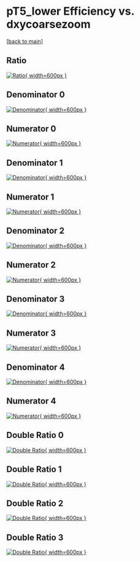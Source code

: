 # pT5_lower Efficiency vs. dxycoarsezoom

[[back to main](./)]



## Ratio

[![Ratio](../mtv/var/pT5_lower_loweta_11_-1_eff_dxycoarsezoom.png){ width=600px }](../mtv/var/pT5_lower_loweta_11_-1_eff_dxycoarsezoom.pdf)

## Denominator 0

[![Denominator](../mtv/den/pT5_lower_loweta_11_-1_eff_dxycoarsezoom_den0.png){ width=600px }](../mtv/den/pT5_lower_loweta_11_-1_eff_dxycoarsezoom_den0.pdf)

## Numerator 0

[![Numerator](../mtv/num/pT5_lower_loweta_11_-1_eff_dxycoarsezoom_num0.png){ width=600px }](../mtv/num/pT5_lower_loweta_11_-1_eff_dxycoarsezoom_num0.pdf)

## Denominator 1

[![Denominator](../mtv/den/pT5_lower_loweta_11_-1_eff_dxycoarsezoom_den1.png){ width=600px }](../mtv/den/pT5_lower_loweta_11_-1_eff_dxycoarsezoom_den1.pdf)

## Numerator 1

[![Numerator](../mtv/num/pT5_lower_loweta_11_-1_eff_dxycoarsezoom_num1.png){ width=600px }](../mtv/num/pT5_lower_loweta_11_-1_eff_dxycoarsezoom_num1.pdf)

## Denominator 2

[![Denominator](../mtv/den/pT5_lower_loweta_11_-1_eff_dxycoarsezoom_den2.png){ width=600px }](../mtv/den/pT5_lower_loweta_11_-1_eff_dxycoarsezoom_den2.pdf)

## Numerator 2

[![Numerator](../mtv/num/pT5_lower_loweta_11_-1_eff_dxycoarsezoom_num2.png){ width=600px }](../mtv/num/pT5_lower_loweta_11_-1_eff_dxycoarsezoom_num2.pdf)

## Denominator 3

[![Denominator](../mtv/den/pT5_lower_loweta_11_-1_eff_dxycoarsezoom_den3.png){ width=600px }](../mtv/den/pT5_lower_loweta_11_-1_eff_dxycoarsezoom_den3.pdf)

## Numerator 3

[![Numerator](../mtv/num/pT5_lower_loweta_11_-1_eff_dxycoarsezoom_num3.png){ width=600px }](../mtv/num/pT5_lower_loweta_11_-1_eff_dxycoarsezoom_num3.pdf)

## Denominator 4

[![Denominator](../mtv/den/pT5_lower_loweta_11_-1_eff_dxycoarsezoom_den4.png){ width=600px }](../mtv/den/pT5_lower_loweta_11_-1_eff_dxycoarsezoom_den4.pdf)

## Numerator 4

[![Numerator](../mtv/num/pT5_lower_loweta_11_-1_eff_dxycoarsezoom_num4.png){ width=600px }](../mtv/num/pT5_lower_loweta_11_-1_eff_dxycoarsezoom_num4.pdf)

## Double Ratio 0

[![Double Ratio](../mtv/ratio/pT5_lower_loweta_11_-1_eff_dxycoarsezoom_ratio0.png){ width=600px }](../mtv/ratio/pT5_lower_loweta_11_-1_eff_dxycoarsezoom_ratio0.pdf)

## Double Ratio 1

[![Double Ratio](../mtv/ratio/pT5_lower_loweta_11_-1_eff_dxycoarsezoom_ratio1.png){ width=600px }](../mtv/ratio/pT5_lower_loweta_11_-1_eff_dxycoarsezoom_ratio1.pdf)

## Double Ratio 2

[![Double Ratio](../mtv/ratio/pT5_lower_loweta_11_-1_eff_dxycoarsezoom_ratio2.png){ width=600px }](../mtv/ratio/pT5_lower_loweta_11_-1_eff_dxycoarsezoom_ratio2.pdf)

## Double Ratio 3

[![Double Ratio](../mtv/ratio/pT5_lower_loweta_11_-1_eff_dxycoarsezoom_ratio3.png){ width=600px }](../mtv/ratio/pT5_lower_loweta_11_-1_eff_dxycoarsezoom_ratio3.pdf)

